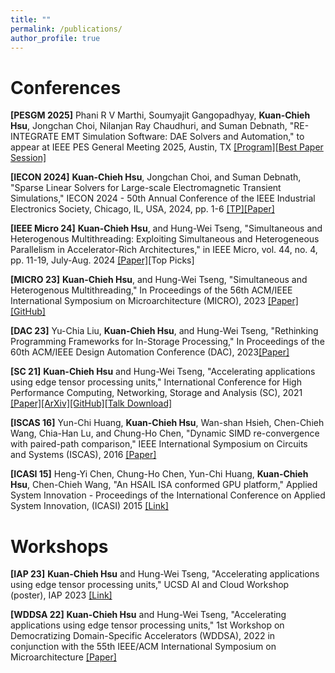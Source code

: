 ```yaml
---
title: ""
permalink: /publications/
author_profile: true
---
```


# Conferences
<p><strong>[PESGM 2025]</strong> Phani R V Marthi, Soumyajit Gangopadhyay, <strong>Kuan-Chieh Hsu</strong>, Jongchan Choi, Nilanjan Ray Chaudhuri, and Suman Debnath, &quot;RE-INTEGRATE EMT Simulation Software: DAE Solvers and Automation,&quot; to appear at IEEE PES General Meeting 2025, Austin, TX <a href="https://submissions.mirasmart.com/PESGM2025/Itinerary/TechnicalProgramSubmissionDetail.aspx?id=2886">[Program]</a><a href="https://submissions.mirasmart.com/PESGM2025/Itinerary/TechnicalProgramDetail.aspx?id=503">[Best Paper Session]</a></p>
<p><strong>[IECON 2024]</strong> <strong>Kuan-Chieh Hsu</strong>, Jongchan Choi, and Suman Debnath, &quot;Sparse Linear Solvers for Large-scale Electromagnetic Transient Simulations,&quot; IECON 2024 - 50th Annual Conference of the IEEE Industrial Electronics Society, Chicago, IL, USA, 2024, pp. 1-6 <a href="https://www.iecon-2024.org/technical-program">[TP]</a><a href="https://ieeexplore.ieee.org/document/10905751">[Paper]</a></p>
<p><strong>[IEEE Micro 24]</strong> <strong>Kuan-Chieh Hsu</strong>, and Hung-Wei Tseng, &quot;Simultaneous and Heterogenous Multithreading: Exploiting Simultaneous and Heterogeneous Parallelism in Accelerator-Rich Architectures,&quot; in IEEE Micro, vol. 44, no. 4, pp. 11-19, July-Aug. 2024 <a href="https://ieeexplore.ieee.org/document/10587311">[Paper]</a>[Top Picks]</p>
<p><strong>[MICRO 23]</strong> <strong>Kuan-Chieh Hsu</strong>, and Hung-Wei Tseng, &quot;Simultaneous and Heterogenous Multithreading,&quot; In Proceedings of the
56th ACM/IEEE International Symposium on Microarchitecture (MICRO), 2023 <a href="https://dl.acm.org/doi/10.1145/3613424.3614285">[Paper]</a><a href="https://github.com/escalab/SHMT">[GitHub]</a></p>          
<p><strong>[DAC 23]</strong> Yu-Chia Liu, <strong>Kuan-Chieh Hsu</strong>, and Hung-Wei Tseng, &quot;Rethinking Programming Frameworks for In-Storage Processing,&quot; In Proceedings of the
60th ACM/IEEE Design Automation Conference (DAC), 2023<a href="https://doi.org/10.1109/DAC56929.2023.10247919">[Paper]</a></p>
<p><strong>[SC 21]</strong> <strong>Kuan-Chieh Hsu</strong> and Hung-Wei Tseng, &quot;Accelerating applications using edge tensor processing units,&quot; International Conference for High Performance Computing, Networking, Storage and Analysis (SC), 2021 <a href="https://dl.acm.org/doi/10.1145/3458817.3476177">[Paper]</a><a href="https://arxiv.org/abs/2107.05473">[ArXiv]</a><a href="https://github.com/escalab/GPTPU">[GitHub]</a><a href="https://dl.acm.org/action/downloadSupplement?doi=10.1145%2F3458817.3476177&amp;file=Accelerating+Applications+using+Edge+Tensor+Processing+Units.mp4.mp4">[Talk Download]</a></p>
<p><strong>[ISCAS 16]</strong> Yun-Chi Huang, <strong>Kuan-Chieh Hsu</strong>, Wan-shan Hsieh, Chen-Chieh Wang, Chia-Han Lu, and Chung-Ho Chen, &quot;Dynamic SIMD re-convergence with paired-path comparison,&quot; IEEE International Symposium on Circuits and Systems (ISCAS), 2016 <a href="https://ieeexplore.ieee.org/document/7527213">[Paper]</a></p>
<p><strong>[ICASI 15]</strong> Heng-Yi Chen, Chung-Ho Chen, Yun-Chi Huang, <strong>Kuan-Chieh Hsu</strong>, Chen-Chieh Wang, &quot;An HSAIL ISA conformed GPU platform,&quot; Applied System Innovation - Proceedings of the International Conference on Applied System Innovation, (ICASI) 2015 <a href="https://researchoutput.ncku.edu.tw/en/publications/an-hsail-isa-conformed-gpu-platform">[Link]</a></p>

# Workshops
<p><strong>[IAP 23]</strong> <strong>Kuan-Chieh Hsu</strong> and Hung-Wei Tseng, &quot;Accelerating applications using edge tensor processing units,&quot; UCSD AI and Cloud Workshop (poster), IAP 2023 <a href="https://www.industry-academia.org/ucsd-2023.html">[Link]</a></p> 
<p><strong>[WDDSA 22]</strong> <strong>Kuan-Chieh Hsu</strong> and Hung-Wei Tseng, &quot;Accelerating applications using edge tensor processing units,&quot; 1st Workshop on Democratizing Domain-Specific Accelerators (WDDSA), 2022 in conjunction with the 55th IEEE/ACM International Symposium on Microarchitecture <a href="https://www.escalab.org/wddsa2022/">[Paper]</a></p>



